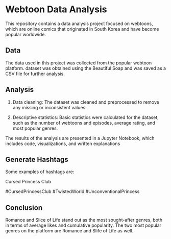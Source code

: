 # Webtoon Data Analysis

This repository contains a data analysis project focused on webtoons, which are online comics that originated in South Korea and have become popular worldwide.

## Data

The data used in this project was collected from the popular webtoon platform. dataset was obtained using the Beautiful Soap and was saved as a CSV file for further analysis.

## Analysis


1. Data cleaning: The dataset was cleaned and preprocessed to remove any missing or inconsistent values.

2. Descriptive statistics: Basic statistics were calculated for the dataset, such as the number of webtoons and episodes, average rating, and most popular genres.

The results of the analysis are presented in a Jupyter Notebook, which includes code, visualizations, and written explanations


## Generate Hashtags

Some examples of hashtags are:

Cursed Princess Club

#CursedPrincessClub #TwistedWorld  #UnconventionalPrincess



## Conclusion

Romance and Slice of Life stand out as the most sought-after genres, both in terms of average likes and cumulative popularity. The two most popular genres on the platform are Romance and Slife of Life as well.
